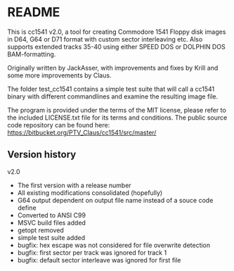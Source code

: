 # README #

This is cc1541 v2.0, a tool for creating Commodore 1541 Floppy disk images in D64, G64 or D71 format with custom sector interleaving etc. Also supports extended tracks 35-40 using either SPEED DOS or DOLPHIN DOS BAM-formatting.

Originally written by JackAsser, with improvements and fixes by Krill and some more improvements by Claus.

The folder test_cc1541 contains a simple test suite that will call a cc1541 binary with different commandlines and examine the resulting image file.

The program is provided under the terms of the MIT license, please refer to the included LICENSE.txt file for its terms and conditions. The public source code repository can be found here:
https://bitbucket.org/PTV_Claus/cc1541/src/master/

## Version history ##

v2.0

* The first version with a release number
* All existing modifications consolidated (hopefully)
* G64 output dependent on output file name instead of a souce code define
* Converted to ANSI C99
* MSVC build files added
* getopt removed
* simple test suite added
* bugfix: hex escape was not considered for file overwrite detection
* bugfix: first sector per track was ignored for track 1
* bugfix: default sector interleave was ignored for first file
